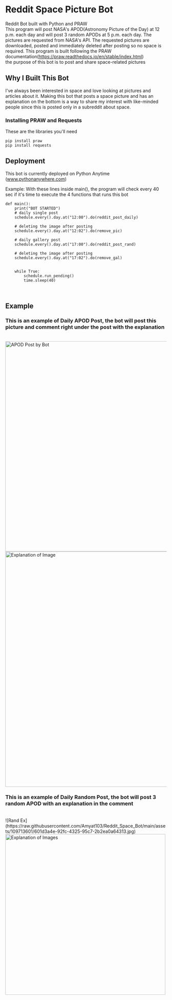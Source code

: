 # Reddit Space Picture Bot
Reddit Bot built with Python and PRAW <br> This program will post NASA's APOD(Astronomy Picture of the Day) at 12 p.m. each day and will post 3 random APODs at 5 p.m. each day. The pictures are requested from NASA's API. The requested pictures are downloaded, posted and immediately deleted after posting so no space is required.
This program is built following the PRAW documentation(https://praw.readthedocs.io/en/stable/index.html) <br>
the purpose of this bot is to post and share space-related pictures <br>

## Why I Built This Bot
I've always been interested in space and love looking at pictures and articles about it. Making this bot that posts a space picture and has an explanation on the bottom is a way to share my interest with like-minded people since this is posted only in a subreddit about space.

### Installing PRAW and Requests

These are the libraries you'll need

```
pip install praw
pip install requests
```

## Deployment
This bot is currently deployed on Python Anytime (www.pythonanywhere.com)

Example:
With these lines inside main(), the program will check every 40 sec if it's time to execute the 4 functions that runs this bot
```
def main():
    print("BOT STARTED")
    # daily single post
    schedule.every().day.at("12:00").do(reddit_post_daily)

    # deleting the image after posting
    schedule.every().day.at("12:02").do(remove_pic)

    # daily gallery post
    schedule.every().day.at("17:00").do(reddit_post_rand)

    # deleting the image after posting
    schedule.every().day.at("17:02").do(remove_gal)


    while True:
        schedule.run_pending()
        time.sleep(40)
```
<br>

## Example
### This is an example of Daily APOD Post, the bot will post this picture and comment right under the post with the explanation
<br>
<img width="654" alt="APOD Post by Bot" src="https://github.com/Amyat103/Reddit_Space_Bot/assets/109713601/856723a6-a463-4a4f-bbf9-3b2c8ad2ccd3">

<img width="732" alt="Explanation of Image" src="https://github.com/Amyat103/Reddit_Space_Bot/assets/109713601/5d221fde-cfaa-42f2-a67b-edcfdc33a49e">

### This is an example of Daily Random Post, the bot will post 3 random APOD with an explanation in the comment
<br>
![Rand Ex](https://raw.githubusercontent.com/Amyat103/Reddit_Space_Bot/main/assets/109713601/601d3a4e-92fc-4325-95c7-2b2ea0a64313.jpg)

<img width="500" alt="Explanation of Images" src="https://github.com/Amyat103/Reddit_Space_Bot/assets/109713601/9aa3571c-3fa4-4b4b-9b64-be080f6a2e14">


